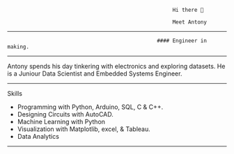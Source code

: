                                                          Hi there 👋
                                                         
                                                         Meet Antony

---
    
                                                    #### Engineer in making.

---
Antony spends his day tinkering with electronics and exploring datasets. He is a Juniour Data Scientist and Embedded Systems Engineer. 

---
  Skills

- Programming with Python, Arduino, SQL, C & C++.
- Designing Circuits with AutoCAD.
- Machine Learning with Python
- Visualization with Matplotlib, excel, & Tableau.
- Data Analytics
---







